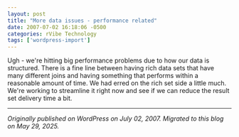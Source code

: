 ```yaml
---
layout: post
title: "More data issues - performance related"
date: 2007-07-02 16:18:06 -0500
categories: rVibe Technology
tags: ['wordpress-import']
---
```


Ugh - we're hitting big performance problems due to how our data is structured. There is a fine line between having rich data sets that have many different joins and having something that performs within a reasonable amount of time. We had erred on the rich set side a little much. We're working to streamline it right now and see if we can reduce the result set delivery time a bit.

---

*Originally published on WordPress on July 02, 2007. Migrated to this blog on May 29, 2025.*

